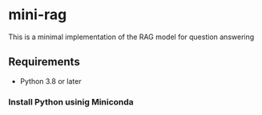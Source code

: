# mini-rag

This is a minimal implementation of the RAG model for question answering

## Requirements

- Python 3.8 or later

### Install Python usinig Miniconda
